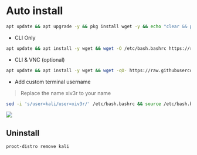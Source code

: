 # Auto install
```sh
apt update && apt upgrade -y && pkg install wget -y && echo "clear && proot-distro login kali" >> $PREFIX/etc/bash.bashrc && wget -qO- https://raw.githubusercontent.com/xiv3r/proot-distro-kali/refs/heads/main/files/setup.sh | sh && proot-distro login kali
```
- CLI Only
```sh
apt update && apt install -y wget && wget -O /etc/bash.bashrc https://raw.githubusercontent.com/xiv3r/proot-distro-kali/refs/heads/main/files/bash.bashrc && source /etc/bash.bashrc
```
- CLI & VNC (optional)
```sh
apt update && apt install -y wget && wget -qO- https://raw.githubusercontent.com/xiv3r/proot-distro-kali/refs/heads/main/files/xfce.sh | sh
```
- Add custom terminal username
> Replace the name xiv3r to your name
```sh
sed -i 's/user=kali/user=xiv3r/' /etc/bash.bashrc && source /etc/bash.bashrc
```
<img src="https://github.com/xiv3r/proot-distro-kali/blob/main/files/kalinh.png">

## Uninstall
```sh
proot-distro remove kali
```

